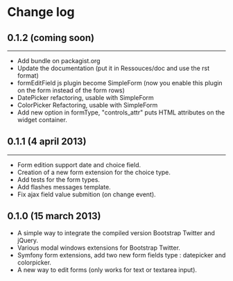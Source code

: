 Change log
==========
## 0.1.2 (coming soon)
----------------------
* Add bundle on packagist.org
* Update the documentation (put it in Ressouces/doc and use the rst format)
* formEditField js plugin become SimpleForm (now you enable this plugin on the form instead of the form rows)
* DatePicker refactoring, usable with SimpleForm
* ColorPicker Refactoring, usable with SimpleForm
* Add new option in formType, "controls_attr" puts HTML attributes on the widget container.

## 0.1.1 (4 april 2013)
----------------------
* Form edition support date and choice field.
* Creation of a new form extension for the choice type.
* Add tests for the form types.
* Add flashes messages template.
* Fix ajax field value submition (on change event).

0.1.0 (15 march 2013)
----------------------
* A simple way to integrate the compiled version Bootstrap Twitter and jQuery.
* Various modal windows extensions for Bootstrap Twitter.
* Symfony form extensions, add two new form fields type : datepicker and colorpicker.
* A new way to edit forms (only works for text or textarea input).
